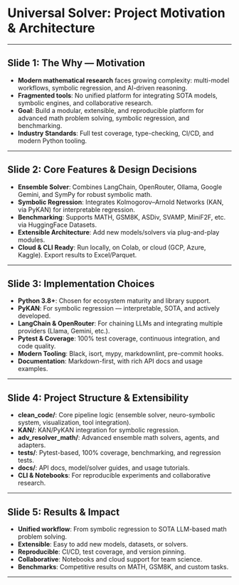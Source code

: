 # Universal Solver: Project Motivation & Architecture

---

## Slide 1: The Why — Motivation
- **Modern mathematical research** faces growing complexity: multi-model workflows, symbolic regression, and AI-driven reasoning.
- **Fragmented tools**: No unified platform for integrating SOTA models, symbolic engines, and collaborative research.
- **Goal**: Build a modular, extensible, and reproducible platform for advanced math problem solving, symbolic regression, and benchmarking.
- **Industry Standards**: Full test coverage, type-checking, CI/CD, and modern Python tooling.

---

## Slide 2: Core Features & Design Decisions
- **Ensemble Solver**: Combines LangChain, OpenRouter, Ollama, Google Gemini, and SymPy for robust symbolic math.
- **Symbolic Regression**: Integrates Kolmogorov–Arnold Networks (KAN, via PyKAN) for interpretable regression.
- **Benchmarking**: Supports MATH, GSM8K, ASDiv, SVAMP, MiniF2F, etc. via HuggingFace Datasets.
- **Extensible Architecture**: Add new models/solvers via plug-and-play modules.
- **Cloud & CLI Ready**: Run locally, on Colab, or cloud (GCP, Azure, Kaggle). Export results to Excel/Parquet.

---

## Slide 3: Implementation Choices
- **Python 3.8+**: Chosen for ecosystem maturity and library support.
- **PyKAN**: For symbolic regression — interpretable, SOTA, and actively developed.
- **LangChain & OpenRouter**: For chaining LLMs and integrating multiple providers (Llama, Gemini, etc.).
- **Pytest & Coverage**: 100% test coverage, continuous integration, and code quality.
- **Modern Tooling**: Black, isort, mypy, markdownlint, pre-commit hooks.
- **Documentation**: Markdown-first, with rich API docs and usage examples.

---

## Slide 4: Project Structure & Extensibility
- **clean_code/**: Core pipeline logic (ensemble solver, neuro-symbolic system, visualization, tool integration).
- **KAN/**: KAN/PyKAN integration for symbolic regression.
- **adv_resolver_math/**: Advanced ensemble math solvers, agents, and adapters.
- **tests/**: Pytest-based, 100% coverage, benchmarking, and regression tests.
- **docs/**: API docs, model/solver guides, and usage tutorials.
- **CLI & Notebooks**: For reproducible experiments and collaborative research.

---

## Slide 5: Results & Impact
- **Unified workflow**: From symbolic regression to SOTA LLM-based math problem solving.
- **Extensible**: Easy to add new models, datasets, or solvers.
- **Reproducible**: CI/CD, test coverage, and version pinning.
- **Collaborative**: Notebooks and cloud support for team science.
- **Benchmarks**: Competitive results on MATH, GSM8K, and custom tasks.

---

